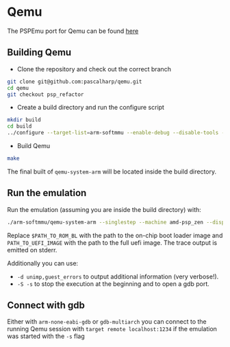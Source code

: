# Qemu

The PSPEmu port for Qemu can be found [here](https://github.com/pascalharp/qemu/tree/psp_refactor)

## Building Qemu

 - Clone the repository and check out the correct branch
```bash
git clone git@github.com:pascalharp/qemu.git
cd qemu
git checkout psp_refactor
```
 - Create a build directory and run the configure script
 ```bash
mkdir build
cd build
../configure --target-list=arm-softmmu --enable-debug --disable-tools --disable-guest-agent --disable-virtfs --enable-nettle --enable-gmp
 ```

 - Build Qemu
 ```bash
 make
 ```

 The final built of `qemu-system-arm` will be located inside the build directory.

## Run the emulation
Run the emulation (assuming you are inside the build directory) with:
```bash
./arm-softmmu/qemu-system-arm --singlestep --machine amd-psp_zen --display none -device loader,file=$PATH_TO_ROM_BL,addr=0xffff0000,force-raw=on -bios $PATH_TO_UEFI_IMAGE -serial stdio
```
Replace `$PATH_TO_ROM_BL` with the path to the on-chip boot loader image and `PATH_TO_UEFI_IMAGE` with the path to the full uefi image. The trace output is emitted on stderr.

Additionally you can use:

- `-d unimp,guest_errors` to output additional information (very verbose!).
- `-S -s` to stop the execution at the beginning and to open a gdb port.

## Connect with gdb

Either with `arm-none-eabi-gdb` or `gdb-multiarch` you can connect to the running Qemu session with `target remote localhost:1234` if the emulation was started with the `-s` flag
